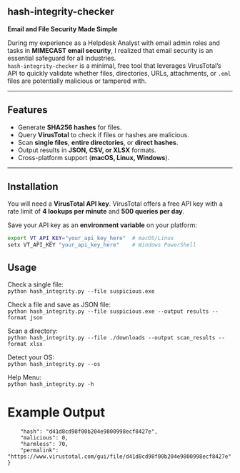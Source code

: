 ## hash-integrity-checker

**Email and File Security Made Simple**

During my experience as a Helpdesk Analyst with email admin roles and tasks in **MIMECAST email security**, I realized that email security is an essential safeguard for all industries.  
`hash-integrity-checker` is a minimal, free tool that leverages VirusTotal’s API to quickly validate whether files, directories, URLs, attachments, or `.eml` files are potentially malicious or tampered with.

---

## Features

- Generate **SHA256 hashes** for files.  
- Query **VirusTotal** to check if files or hashes are malicious.  
- Scan **single files**, **entire directories**, or **direct hashes**.  
- Output results in **JSON, CSV, or XLSX** formats.  
- Cross-platform support (**macOS, Linux, Windows**).  

---

## Installation

You will need a **VirusTotal API key**. VirusTotal offers a free API key with a rate limit of **4 lookups per minute** and **500 queries per day**.  

Save your API key as an **environment variable** on your platform:

```bash
export VT_API_KEY="your_api_key_here"  # macOS/Linux
setx VT_API_KEY "your_api_key_here"    # Windows PowerShell
```

## Usage
Check a single file:\
`python hash_integrity.py --file suspicious.exe`

Check a file and save as JSON file:\
`python hash_integrity.py --file suspicious.exe --output results --format json`

Scan a directory:\
`python hash_integrity.py --file ./downloads --output scan_results --format xlsx`

Detect your OS:\
`python hash_integrity.py --os`

Help Menu:\
`python hash_integrity.py -h`

# Example Output
```{
    "hash": "d41d8cd98f00b204e9800998ecf8427e",
    "malicious": 0,
    "harmless": 70,
    "permalink": "https://www.virustotal.com/gui/file/d41d8cd98f00b204e9800998ecf8427e"
}
```

